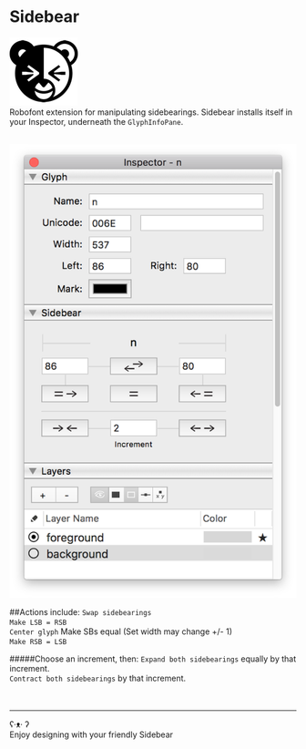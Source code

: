 # Sidebear

![](./_images/Sidebear_Icon.png)
<br />
Robofont extension for manipulating sidebearings. Sidebear installs itself in your Inspector, underneath the `GlyphInfoPane`.
<br />
<br />

![](./_images/Sidebear_screen.png)

##Actions include:
`Swap sidebearings`
<br />
`Make LSB = RSB`
<br />
`Center glyph` Make SBs equal (Set width may change +/- 1)
<br />
`Make RSB = LSB`

#####Choose an increment, then:
`Expand both sidebearings` equally by that increment.
<br />
`Contract both sidebearings` by that increment.
<br /><br /><br />

<hr />
ʕ·ᴥ· ʔ
<br />
Enjoy designing with your friendly Sidebear   
<br />

